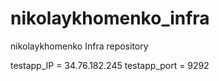 # nikolaykhomenko_infra
nikolaykhomenko Infra repository

testapp_IP = 34.76.182.245
testapp_port = 9292
